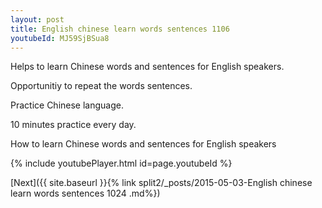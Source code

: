 ```yaml
---
layout: post
title: English chinese learn words sentences 1106 
youtubeId: MJ59SjBSua8
---
```

 
 
Helps to learn Chinese words and sentences for English speakers.

Opportunitiy to repeat the words sentences. 

Practice Chinese language. 
 
10 minutes practice every day. 
 
How to learn Chinese words and sentences for English speakers 
 
{% include youtubePlayer.html id=page.youtubeId %}
 
 
[Next]({{ site.baseurl }}{% link  split2/_posts/2015-05-03-English chinese learn words sentences 1024 .md%})
 
